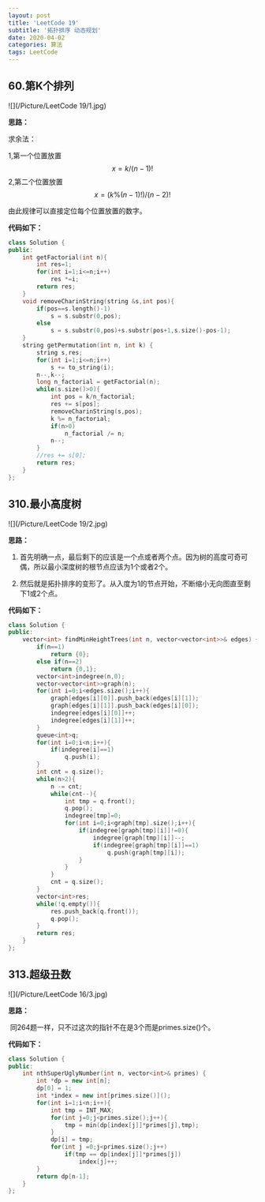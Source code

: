 ```yaml
---
layout: post
title: 'LeetCode 19'
subtitle: '拓扑排序 动态规划'
date: 2020-04-02
categories: 算法
tags: LeetCode
---
```


## 60.第K个排列

![](/Picture/LeetCode 19/1.jpg)

**思路：**

求余法：

1,第一个位置放置 $$x = k / (n - 1)!$$
2,第二个位置放置 $$x = (k \% (n - 1)!) / (n - 2)!$$

由此规律可以直接定位每个位置放置的数字。

**代码如下：**

```cpp
class Solution {
public:
	int getFactorial(int n){
		int res=1;
		for(int i=1;i<=n;i++)
			res *=i;
		return res;
	}
	void removeCharinString(string &s,int pos){
		if(pos==s.length()-1)
			s = s.substr(0,pos);
		else
			s = s.substr(0,pos)+s.substr(pos+1,s.size()-pos-1);
	}
    string getPermutation(int n, int k) {
    	string s,res;
    	for(int i=1;i<=n;i++)
    		s += to_string(i);
    	n--,k--;
    	long n_factorial = getFactorial(n);
    	while(s.size()>0){
    		int pos = k/n_factorial;
    		res += s[pos];
    		removeCharinString(s,pos);
    		k %= n_factorial;
            if(n>0)
    		    n_factorial /= n;
    		n--;
    	}
        //res += s[0];
    	return res;
    }
};
```

## 310.最小高度树

![](/Picture/LeetCode 19/2.jpg)

**思路：**

1. 首先明确一点，最后剩下的应该是一个点或者两个点。因为树的高度可奇可偶，所以最小深度树的根节点应该为1个或者2个。

2. 然后就是拓扑排序的变形了。从入度为1的节点开始，不断缩小无向图直至剩下1或2个点。

**代码如下：**

```cpp
class Solution {
public:
    vector<int> findMinHeightTrees(int n, vector<vector<int>>& edges) {
    	if(n==1)
    		return {0};
    	else if(n==2)
    		return {0,1};
    	vector<int>indegree(n,0);
    	vector<vector<int>>graph(n);
    	for(int i=0;i<edges.size();i++){
    		graph[edges[i][0]].push_back(edges[i][1]);
    		graph[edges[i][1]].push_back(edges[i][0]);
    		indegree[edges[i][0]]++;
    		indegree[edges[i][1]]++;
    	}
    	queue<int>q;
    	for(int i=0;i<n;i++){
    		if(indegree[i]==1)
    			q.push(i);
    	}
    	int cnt = q.size();
    	while(n>2){
    		n -= cnt;
    		while(cnt--){
    			int tmp = q.front();
    			q.pop();
    			indegree[tmp]=0;
    			for(int i=0;i<graph[tmp].size();i++){
    				if(indegree[graph[tmp][i]]!=0){
    					indegree[graph[tmp][i]]--;
    					if(indegree[graph[tmp][i]]==1)
    						q.push(graph[tmp][i]);
    				}
    			}
    		}
    		cnt = q.size();
    	}
    	vector<int>res;
    	while(!q.empty()){
    		res.push_back(q.front());
    		q.pop();
    	}
    	return res;
    }
};
```

## 313.超级丑数

![](/Picture/LeetCode 16/3.jpg)

**思路：**

​	同264题一样，只不过这次的指针不在是3个而是primes.size()个。

**代码如下：**

```cpp
class Solution {
public:
    int nthSuperUglyNumber(int n, vector<int>& primes) {
    	int *dp = new int[n];
    	dp[0] = 1;
    	int *index = new int[primes.size()]();
    	for(int i=1;i<n;i++){
    		int tmp = INT_MAX;
    		for(int j=0;j<primes.size();j++){
    			tmp = min(dp[index[j]]*primes[j],tmp);
    		}
    		dp[i] = tmp;
    		for(int j =0;j<primes.size();j++)
    			if(tmp == dp[index[j]]*primes[j])
    				index[j]++;
    	}
    	return dp[n-1];
    }
};
```

